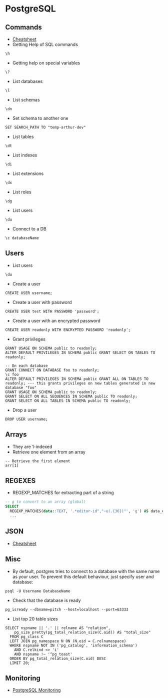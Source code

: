 # PostgreSQL

## Commands

* [Cheatsheet](https://postgrescheatsheet.com/#/tables)
* Getting Help of SQL commands
```
\h
```
* Getting help on special variables
```
\?
```
* List databases
```
\l
```
* List schemas
```
\dn
```
* Set schema to another one
```
SET SEARCH_PATH TO "temp-arthur-dev"
```
* List tables
```
\dt
```
* List indexes
```
\di
```
* List extensions
```
\dx
```
* List roles
```
\dg
```
* List users
```
\du
```
* Connect to a DB
```
\c databaseName
```

## Users

* List users
```
\du
```
* Create a user
```
CREATE USER username;
```
* Create a user with password
```
CREATE USER test WITH PASSWORD 'password';
```
* Create a user with an encrypted password
```
CREATE USER readonly WITH ENCRYPTED PASSWORD 'readonly';
```
* Grant privileges
```
GRANT USAGE ON SCHEMA public to readonly;
ALTER DEFAULT PRIVILEGES IN SCHEMA public GRANT SELECT ON TABLES TO readonly;

-- On each database
GRANT CONNECT ON DATABASE foo to readonly;
\c foo
ALTER DEFAULT PRIVILEGES IN SCHEMA public GRANT ALL ON TABLES TO readonly; --- this grants privileges on new tables generated in new database "foo"
GRANT USAGE ON SCHEMA public to readonly;
GRANT SELECT ON ALL SEQUENCES IN SCHEMA public TO readonly;
GRANT SELECT ON ALL TABLES IN SCHEMA public TO readonly;
```
* Drop a user
```
DROP USER username;
```

## Arrays

* They are 1-indexed
* Retrieve one element from an array
```
-- Retrieve the first element
arr[1]
```

## REGEXES

* REGEXP_MATCHES for extracting part of a string
```sql
-- g to convert to an array (global)
SELECT
  REGEXP_MATCHES(data::TEXT, '.*editor-id","~u(.{36})"', 'g') AS data_editor_id
  ...
```


## JSON

* [Cheatsheet](https://devhints.io/postgresql-json)

## Misc

* By default, postgres tries to connect to a database with the same name as your user. To prevent this default behaviour, just specify user and database:
```
psql -U Username DatabaseName
```
* Check that the database is ready
```
pg_isready --dbname=pitch --host=localhost --port=63333
```
* List top 20 table sizes
```
SELECT nspname || '.' || relname AS "relation",
    pg_size_pretty(pg_total_relation_size(C.oid)) AS "total_size"
  FROM pg_class C
  LEFT JOIN pg_namespace N ON (N.oid = C.relnamespace)
  WHERE nspname NOT IN ('pg_catalog', 'information_schema')
    AND C.relkind <> 'i'
    AND nspname !~ '^pg_toast'
  ORDER BY pg_total_relation_size(C.oid) DESC
  LIMIT 20;
```

## Monitoring

* [PostgreSQL Monitoring](https://www.datadoghq.com/blog/postgresql-monitoring/)
